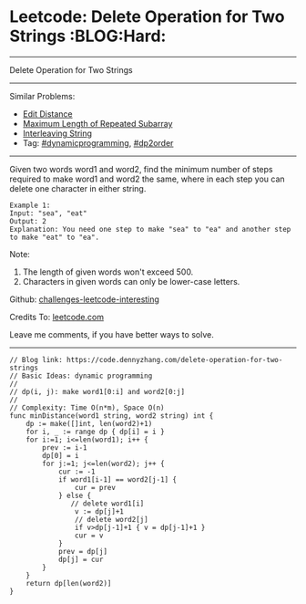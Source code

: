 # Leetcode: Delete Operation for Two Strings     :BLOG:Hard:


---

Delete Operation for Two Strings  

---

Similar Problems:  
-   [Edit Distance](https://code.dennyzhang.com/edit-distance)
-   [Maximum Length of Repeated Subarray](https://code.dennyzhang.com/maximum-length-of-repeated-subarray)
-   [Interleaving String](https://code.dennyzhang.com/interleaving-string)
-   Tag: [#dynamicprogramming](https://code.dennyzhang.com/tag/dynamicprogramming), [#dp2order](https://code.dennyzhang.com/tag/dp2order)

---

Given two words word1 and word2, find the minimum number of steps required to make word1 and word2 the same, where in each step you can delete one character in either string.  

    Example 1:
    Input: "sea", "eat"
    Output: 2
    Explanation: You need one step to make "sea" to "ea" and another step to make "eat" to "ea".

Note:  
1.  The length of given words won't exceed 500.
2.  Characters in given words can only be lower-case letters.

Github: [challenges-leetcode-interesting](https://github.com/DennyZhang/challenges-leetcode-interesting/tree/master/delete-operation-for-two-strings)  

Credits To: [leetcode.com](https://leetcode.com/problems/delete-operation-for-two-strings/description/)  

Leave me comments, if you have better ways to solve.  

---

    // Blog link: https://code.dennyzhang.com/delete-operation-for-two-strings
    // Basic Ideas: dynamic programming
    //
    // dp(i, j): make word1[0:i] and word2[0:j]
    //
    // Complexity: Time O(n*m), Space O(n)
    func minDistance(word1 string, word2 string) int {
        dp := make([]int, len(word2)+1)
        for i, _ := range dp { dp[i] = i }
        for i:=1; i<=len(word1); i++ {
            prev := i-1
            dp[0] = i
            for j:=1; j<=len(word2); j++ {
                cur := -1
                if word1[i-1] == word2[j-1] { 
                    cur = prev
                } else {
                   // delete word1[i]
                    v := dp[j]+1
                    // delete word2[j]
                    if v>dp[j-1]+1 { v = dp[j-1]+1 }
                    cur = v
                }
                prev = dp[j]
                dp[j] = cur
            }
        }
        return dp[len(word2)]
    }
